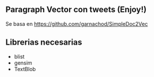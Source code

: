 ## Paragraph Vector con tweets (Enjoy!)
Se basa en https://github.com/garnachod/SimpleDoc2Vec

## Librerias necesarias
* blist
* gensim
* TextBlob